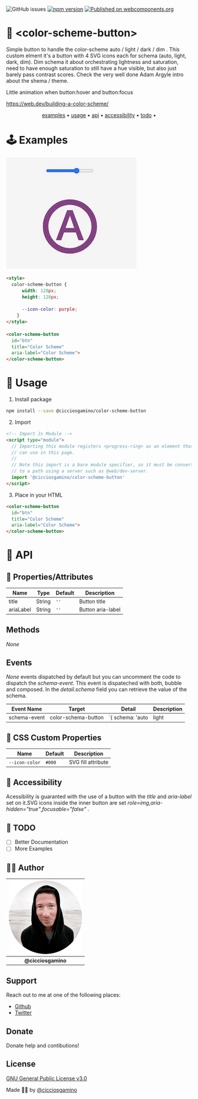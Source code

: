![GitHub issues](https://img.shields.io/github/issues/CICCIOSGAMINO/color-scheme-button)
[![npm version](https://badgen.net/npm/v/@cicciosgamino/progress-ring)](https://www.npmjs.com/package/@cicciosgamino/color-scheme-button)
[![Published on webcomponents.org](https://img.shields.io/badge/webcomponents.org-published-blue.svg)](https://www.webcomponents.org/element/cicciosgamino/color-scheme-button)

# 🌈 \<color-scheme-button\>

Simple button to handle the color-scheme auto / light / dark / dim . This custom elment it's a button with 4 SVG icons each for schema (auto, light, dark, dim). Dim schema it about orchestrating lightness and saturation, need to have enough saturation to still have a hue visible, but also just barely pass contrast scores. Check the very well done Adam Argyle intro about the shema / theme.

Little animation when button:hover and button:focus

https://web.dev/building-a-color-scheme/
      
<p align="center">
  <a href="#examples">examples</a> •
  <a href="#usage">usage</a> •
  <a href="#api">api</a> •
  <a href="#accessibility">accessibility</a> •
  <a href="#todo">todo</a> •
</p>

# 🕹️ Examples

![Color Scheme Button](https://raw.githubusercontent.com/CICCIOSGAMINO/web.cicciosgamino.github.io/master/public/images/exampleSchemaButton.gif)

```html
<style>
  color-scheme-button {
      width: 128px;
      height: 128px;

      --icon-color: purple;
    }
</style>

<color-scheme-button
  id="btn"
  title="Color Scheme"
  aria-label="Color Scheme">
</color-scheme-button>
```


# 🚀 Usage

1. Install package
```bash
npm install --save @cicciosgamino/color-scheme-button
```

2. Import
```html
<!-- Import Js Module -->
<script type="module">
  // Importing this module registers <progress-ring> as an element that you
  // can use in this page.
  //
  // Note this import is a bare module specifier, so it must be converted
  // to a path using a server such as @web/dev-server.
  import '@cicciosgamino/color-scheme-button'
</script>
```

3. Place in your HTML
```html
<color-scheme-button
  id="btn"
  title="Color Scheme"
  aria-label="Color Scheme">
</color-scheme-button>
```

# 🐝 API

## 📒 Properties/Attributes

|    Name     |  Type   | Default  |  Description
| ----------- | ------- | -------- | --------------
|  title      | String  |   `''`   | Button title
|  ariaLabel  | String  |   `''`   | Button aria-label

## Methods
*None*

## Events
*None* events dispatched by default but you can uncomment the code to dispatch the *schema-event*. This event is dispateched with both, bubble and composed. In the *detail.schema* field you can retrieve the value of the schema.

|   Event Name |     Target     |    Detail    | Description
| ------------ | -------------- | ------------ | --------------
| schema-event |  color-schema-button  |  `{ schema: 'auto | light | dark | dim' }`  | Fired when button clicked

## 🧁 CSS Custom Properties

|       Name      | Default | Description
| --------------- | ------- | --------------------
| `--icon-color`  | `#000`  | SVG fill attribute

## 💪 Accessibility
Acessibility is guaranted with the use of a button with the *title* and *aria-label* set on it.SVG icons inside the inner button are set *role=img*,*aria-hidden="true"*,*focusable="false"* .

## 🔧 TODO
- [ ] Better Documentation
- [ ] More Examples

## 🧑‍💻 Author
| [![@cicciosgamino](https://raw.githubusercontent.com/CICCIOSGAMINO/cicciosgamino.github.io/master/images/justme%40412x412_round.png)](https://www.linkedin.com/in/marco-canali-859b6a52/) 	|
|:------------------------------------------------------------------------------------------:	|
|                                    **@cicciosgamino**                                      	|

## Support
Reach out to me at one of the following places:

- [Github](https://github.com/CICCIOSGAMINO)
- [Twitter](https://twitter.com/cicciosgamino)

## Donate
Donate help and contibutions!

## License
[GNU General Public License v3.0](https://github.com/CICCIOSGAMINO/init/blob/master/LICENSE)

Made 🧑‍💻 by [@cicciosgamino](https://cicciosgamino.web.app)
